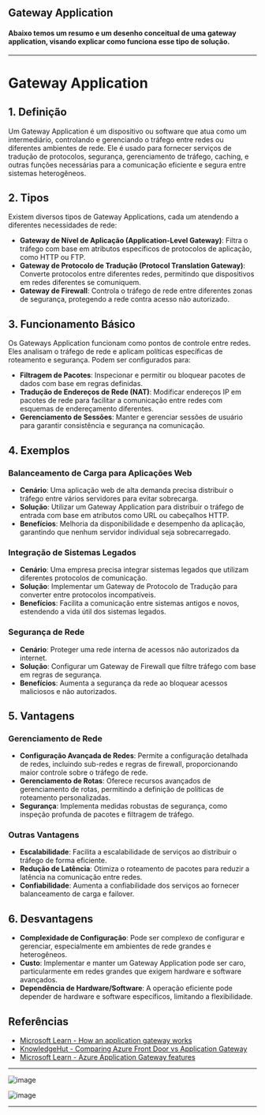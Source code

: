 ## Gateway Application

#### Abaixo temos um resumo e um desenho conceitual de uma gateway application, visando explicar como funciona esse tipo de solução.

---

# Gateway Application

## 1. Definição

Um Gateway Application é um dispositivo ou software que atua como um intermediário, controlando e gerenciando o tráfego entre redes ou diferentes ambientes de rede. Ele é usado para fornecer serviços de tradução de protocolos, segurança, gerenciamento de tráfego, caching, e outras funções necessárias para a comunicação eficiente e segura entre sistemas heterogêneos.

## 2. Tipos

Existem diversos tipos de Gateway Applications, cada um atendendo a diferentes necessidades de rede:

- **Gateway de Nível de Aplicação (Application-Level Gateway)**: Filtra o tráfego com base em atributos específicos de protocolos de aplicação, como HTTP ou FTP.
- **Gateway de Protocolo de Tradução (Protocol Translation Gateway)**: Converte protocolos entre diferentes redes, permitindo que dispositivos em redes diferentes se comuniquem.
- **Gateway de Firewall**: Controla o tráfego de rede entre diferentes zonas de segurança, protegendo a rede contra acesso não autorizado.

## 3. Funcionamento Básico

Os Gateways Application funcionam como pontos de controle entre redes. Eles analisam o tráfego de rede e aplicam políticas específicas de roteamento e segurança. Podem ser configurados para:

- **Filtragem de Pacotes**: Inspecionar e permitir ou bloquear pacotes de dados com base em regras definidas.
- **Tradução de Endereços de Rede (NAT)**: Modificar endereços IP em pacotes de rede para facilitar a comunicação entre redes com esquemas de endereçamento diferentes.
- **Gerenciamento de Sessões**: Manter e gerenciar sessões de usuário para garantir consistência e segurança na comunicação.

## 4. Exemplos

### Balanceamento de Carga para Aplicações Web

- **Cenário**: Uma aplicação web de alta demanda precisa distribuir o tráfego entre vários servidores para evitar sobrecarga.
- **Solução**: Utilizar um Gateway Application para distribuir o tráfego de entrada com base em atributos como URL ou cabeçalhos HTTP.
- **Benefícios**: Melhoria da disponibilidade e desempenho da aplicação, garantindo que nenhum servidor individual seja sobrecarregado.

### Integração de Sistemas Legados

- **Cenário**: Uma empresa precisa integrar sistemas legados que utilizam diferentes protocolos de comunicação.
- **Solução**: Implementar um Gateway de Protocolo de Tradução para converter entre protocolos incompatíveis.
- **Benefícios**: Facilita a comunicação entre sistemas antigos e novos, estendendo a vida útil dos sistemas legados.

### Segurança de Rede

- **Cenário**: Proteger uma rede interna de acessos não autorizados da internet.
- **Solução**: Configurar um Gateway de Firewall que filtre tráfego com base em regras de segurança.
- **Benefícios**: Aumenta a segurança da rede ao bloquear acessos maliciosos e não autorizados.

## 5. Vantagens

### Gerenciamento de Rede

- **Configuração Avançada de Redes**: Permite a configuração detalhada de redes, incluindo sub-redes e regras de firewall, proporcionando maior controle sobre o tráfego de rede.
- **Gerenciamento de Rotas**: Oferece recursos avançados de gerenciamento de rotas, permitindo a definição de políticas de roteamento personalizadas.
- **Segurança**: Implementa medidas robustas de segurança, como inspeção profunda de pacotes e filtragem de tráfego.

### Outras Vantagens

- **Escalabilidade**: Facilita a escalabilidade de serviços ao distribuir o tráfego de forma eficiente.
- **Redução de Latência**: Otimiza o roteamento de pacotes para reduzir a latência na comunicação entre redes.
- **Confiabilidade**: Aumenta a confiabilidade dos serviços ao fornecer balanceamento de carga e failover.

## 6. Desvantagens

- **Complexidade de Configuração**: Pode ser complexo de configurar e gerenciar, especialmente em ambientes de rede grandes e heterogêneos.
- **Custo**: Implementar e manter um Gateway Application pode ser caro, particularmente em redes grandes que exigem hardware e software avançados.
- **Dependência de Hardware/Software**: A operação eficiente pode depender de hardware e software específicos, limitando a flexibilidade.

## Referências

- [Microsoft Learn - How an application gateway works](https://learn.microsoft.com/en-us/azure/application-gateway/how-application-gateway-works)
- [KnowledgeHut - Comparing Azure Front Door vs Application Gateway](https://www.knowledgehut.com)
- [Microsoft Learn - Azure Application Gateway features](https://learn.microsoft.com/en-us/azure/application-gateway/features)

---

![image](https://github.com/user-attachments/assets/8dd4291f-0246-48c7-a321-90df74caccb9)

![image](https://github.com/user-attachments/assets/adee8e0a-89eb-49de-bb19-982c77e47ac1)

---



